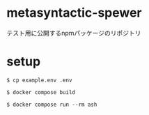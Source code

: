 # metasyntactic-spewer
テスト用に公開するnpmパッケージのリポジトリ

# setup

```
$ cp example.env .env
```

```
$ docker compose build
```

```
$ docker compose run --rm ash
```